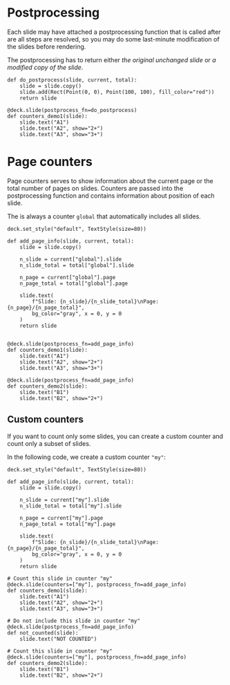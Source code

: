 # Postprocessing

Each slide may have attached a postprocessing function that is called after
are all steps are resolved, so you may do some last-minute modification of the slides
before rendering.

The postprocessing has to return either *the original unchanged slide* or *a modified copy of the slide*.

```nelsie
def do_postprocess(slide, current, total):
    slide = slide.copy()
    slide.add(Rect(Point(0, 0), Point(100, 100), fill_color="red"))
    return slide

@deck.slide(postprocess_fn=do_postprocess)
def counters_demo1(slide):
    slide.text("A1")
    slide.text("A2", show="2+")
    slide.text("A3", show="3+")
```

# Page counters

Page counters serves to show information about the current page or the total number of pages on slides. Counters are passed into the postprocessing function and
contains information about position of each slide.

The is always a counter `global` that automatically includes all slides.

```nelsie
deck.set_style("default", TextStyle(size=80))

def add_page_info(slide, current, total):
    slide = slide.copy()

    n_slide = current["global"].slide
    n_slide_total = total["global"].slide

    n_page = current["global"].page
    n_page_total = total["global"].page

    slide.text(
        f"Slide: {n_slide}/{n_slide_total}\nPage: {n_page}/{n_page_total}",
        bg_color="gray", x = 0, y = 0
    )
    return slide


@deck.slide(postprocess_fn=add_page_info)
def counters_demo1(slide):
    slide.text("A1")
    slide.text("A2", show="2+")
    slide.text("A3", show="3+")

@deck.slide(postprocess_fn=add_page_info)
def counters_demo2(slide):
    slide.text("B1")
    slide.text("B2", show="2+")
```

## Custom counters

If you want to count only some slides, you can create a custom counter
and count only a subset of slides.

In the following code, we create a custom counter `"my"`:

```nelsie
deck.set_style("default", TextStyle(size=80))

def add_page_info(slide, current, total):
    slide = slide.copy()

    n_slide = current["my"].slide
    n_slide_total = total["my"].slide

    n_page = current["my"].page
    n_page_total = total["my"].page

    slide.text(
        f"Slide: {n_slide}/{n_slide_total}\nPage: {n_page}/{n_page_total}",
        bg_color="gray", x = 0, y = 0
    )
    return slide

# Count this slide in counter "my"
@deck.slide(counters=["my"], postprocess_fn=add_page_info)
def counters_demo1(slide):
    slide.text("A1")
    slide.text("A2", show="2+")
    slide.text("A3", show="3+")

# Do not include this slide in counter "my"
@deck.slide(postprocess_fn=add_page_info)
def not_counted(slide):
    slide.text("NOT COUNTED")

# Count this slide in counter "my"
@deck.slide(counters=["my"], postprocess_fn=add_page_info)
def counters_demo2(slide):
    slide.text("B1")
    slide.text("B2", show="2+")
```
